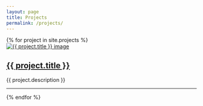 ```yaml
---
layout: page
title: Projects
permalink: /projects/
---
```


<div class="projects-container">
  {% for project in site.projects %}
    <div class="project-card">
      <a href="{{ project.url | relative_url }}">
        <img src="{{ project.image }}" alt="{{ project.title }} image" class="project-image"/>
      </a>
      <h2 class="project-title">
        <a href="{{ project.url | relative_url }}">{{ project.title }}</a>
      </h2>
      <p class="project-description">{{ project.description }}</p>
    </div>
    <hr class="project-divider"/>
  {% endfor %}
</div>